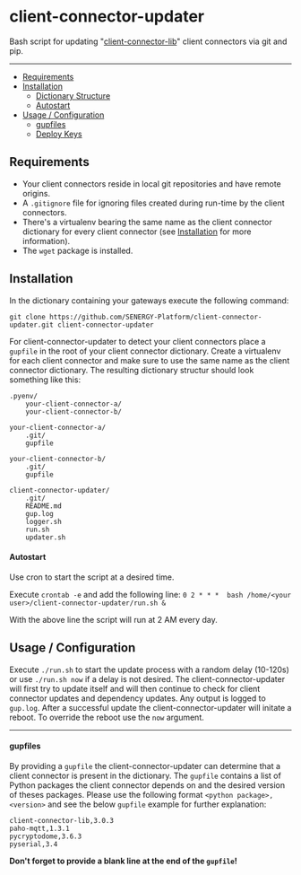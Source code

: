 client-connector-updater
=======

Bash script for updating "[client-connector-lib](https://github.com/SENERGY-Platform/client-connector-lib)" client connectors via git and pip.

-------

+ [Requirements](#requirements)
+ [Installation](#installation)
    + [Dictionary Structure](#dictionary-structure)
    + [Autostart](#autostart)
+ [Usage / Configuration](#usage-configuration)
    + [gupfiles](#gupfiles)
    + [Deploy Keys](#deploy-key)


Requirements
----

+ Your client connectors reside in local git repositories and have remote origins. 
+ A `.gitignore` file for ignoring files created during run-time by the client connectors. 
+ There's a virtualenv bearing the same name as the client connector dictionary for every client connector (see [Installation](#installation) for more information). 
+ The `wget` package is installed.


Installation
----

In the dictionary containing your gateways execute the following command:

`git clone https://github.com/SENERGY-Platform/client-connector-updater.git client-connector-updater`

For client-connector-updater to detect your client connectors place a `gupfile` in the root of your client connector dictionary.
Create a virtualenv for each client connector and make sure to use the same name as the client connector dictionary.
The resulting dictionary structur should look something like this:

    .pyenv/
        your-client-connector-a/
        your-client-connector-b/
    
    your-client-connector-a/
        .git/
        gupfile
    
    your-client-connector-b/
        .git/
        gupfile
    
    client-connector-updater/
        .git/
        README.md
        gup.log
        logger.sh
        run.sh
        updater.sh
        

#### Autostart

Use cron to start the script at a desired time.

Execute `crontab -e` and add the following line: `0 2 * * *  bash /home/<your user>/client-connector-updater/run.sh &`

With the above line the script will run at 2 AM every day.


Usage / Configuration
----

Execute `./run.sh` to start the update process with a random delay (10-120s) or use `./run.sh now` if a delay is not desired. The client-connector-updater will first try to update itself and will then continue to check for client connector updates and dependency updates. Any output is logged to `gup.log`. After a successful update the client-connector-updater will initate a reboot. To override the reboot use the `now` argument.

---

#### gupfiles

By providing a `gupfile` the client-connector-updater can determine that a client connector is present in the dictionary. The `gupfile` contains a list of Python packages the client connector depends on and the desired version of theses packages. Please use the following format `<python package>,<version>` and see the below `gupfile` example for further explanation:

    client-connector-lib,3.0.3
    paho-mqtt,1.3.1
    pycryptodome,3.6.3
    pyserial,3.4
    

**Don't forget to provide a blank line at the end of the `gupfile`!**
